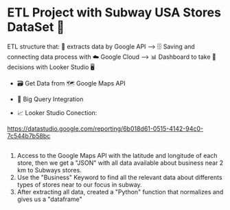 # ETL Project with Subway USA Stores DataSet 🥪

ETL structure that: 🧾 extracts data by Google API --> 🗄 Saving and connecting data process with ☁️ Google Cloud --> 📊 Dashboard to take 👔 decisions with Looker Studio 🖥



- 🗃️ Get Data from 🗺️ Google Maps API 

- 📡 Big Query Integration 

- 📈 Looker Studio Conection:

https://datastudio.google.com/reporting/6b018d61-0515-4142-94c0-7c544b7b58bc

##

1. Access to the Google Maps API with the latitude and longitude of each store, then we get a "JSON" with all data available about business near 2 km to Subways stores.  
2. Use the "Business" Keyword to find all the relevant data about differents types of stores near to our focus in subway.
3. After extracting all data,  created a "Python" function that normalizes and gives us a "dataframe" 



